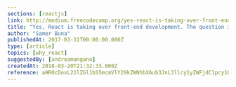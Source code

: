 ```yaml
---
sections: [reactjs]
link: http://medium.freecodecamp.org/yes-react-is-taking-over-front-end-development-the-question-is-why-40837af8ab76
title: "Yes, React is taking over front-end development. The question is why."
author: "Samer Buna"
publishedAt: 2017-03-31T00:00:00.000Z
type: [article]
topics: [why_react]
suggestedBy: [andreamangano]
createdAt: 2018-03-20T21:32:33.800Z
reference: aHR0cDovL21lZGl1bS5mcmVlY29kZWNhbXAub3JnL3llcy1yZWFjdC1pcy10YWtpbmctb3Zlci1mcm9udC1lbmQtZGV2ZWxvcG1lbnQtdGhlLXF1ZXN0aW9uLWlzLXdoeS00MDgzN2FmOGFiNzY
---
```

